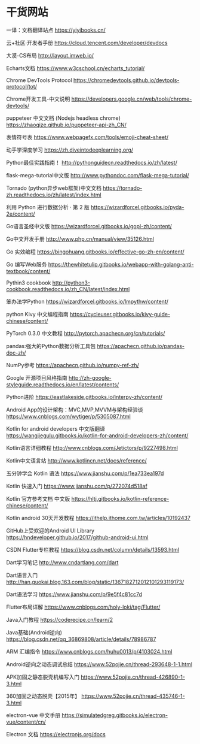 # 干货网站

一译：文档翻译站点 https://yiyibooks.cn/

云+社区·开发者手册 https://cloud.tencent.com/developer/devdocs

大漠-CS布局 http://layout.imweb.io/

Echarts文档 https://www.w3cschool.cn/echarts_tutorial/

Chrome DevTools Protocol https://chromedevtools.github.io/devtools-protocol/tot/

Chrome开发工具-中文说明 https://developers.google.cn/web/tools/chrome-devtools/

puppeteer 中文文档 (Nodejs headless chrome) https://zhaoqize.github.io/puppeteer-api-zh_CN/

表情符号表 https://www.webpagefx.com/tools/emoji-cheat-sheet/

动手学深度学习 https://zh.diveintodeeplearning.org/

Python最佳实践指南！ http://pythonguidecn.readthedocs.io/zh/latest/

flask-mega-tutorial中文版 http://www.pythondoc.com/flask-mega-tutorial/

Tornado (python异步web框架)中文文档 https://tornado-zh.readthedocs.io/zh/latest/index.html

利用 Python 进行数据分析 · 第 2 版 https://wizardforcel.gitbooks.io/pyda-2e/content/

Go语言圣经中文版 https://wizardforcel.gitbooks.io/gopl-zh/content/

Go中文开发手册 http://www.php.cn/manual/view/35126.html

Go 实效编程 https://bingohuang.gitbooks.io/effective-go-zh-en/content/

Go 编写Web服务 https://thewhitetulip.gitbooks.io/webapp-with-golang-anti-textbook/content/

Pythin3 cookbook http://python3-cookbook.readthedocs.io/zh_CN/latest/index.html

笨办法学Python https://wizardforcel.gitbooks.io/lmpythw/content/

python Kivy 中文编程指南 https://cycleuser.gitbooks.io/kivy-guide-chinese/content/

PyTorch 0.3.0 中文教程 http://pytorch.apachecn.org/cn/tutorials/

pandas:强大的Python数据分析工具包 https://apachecn.github.io/pandas-doc-zh/

NumPy参考 https://apachecn.github.io/numpy-ref-zh/

Google 开源项目风格指南 http://zh-google-styleguide.readthedocs.io/en/latest/contents/

Python进阶 https://eastlakeside.gitbooks.io/interpy-zh/content/

Android App的设计架构：MVC,MVP,MVVM与架构经验谈 https://www.cnblogs.com/wytiger/p/5305087.html

Kotlin for android developers 中文版翻译 https://wangjiegulu.gitbooks.io/kotlin-for-android-developers-zh/content/

Kotlin语言详细教程 http://www.cnblogs.com/Jetictors/p/9227498.html

Kotlin中文语言站 http://www.kotlincn.net/docs/reference/

五分钟学会 Kotlin 语法 https://www.jianshu.com/p/1ea733ea197d

Kotlin 快速入门 https://www.jianshu.com/p/272074d518af

Kotlin 官方参考文档 中文版 https://hltj.gitbooks.io/kotlin-reference-chinese/content/

Kotlin android 30天开发教程 https://ithelp.ithome.com.tw/articles/10192437

GitHub上受欢迎的Android UI Library https://hndeveloper.github.io/2017/github-android-ui.html

CSDN Flutter专栏教程 https://blog.csdn.net/column/details/13593.html

Dart学习笔记 http://www.cndartlang.com/dart

Dart语言入门 http://han.guokai.blog.163.com/blog/static/1367182712012101293119173/

Dart语法学习 https://www.jianshu.com/p/9e5f4c81cc7d

Flutter布局详解 https://www.cnblogs.com/holy-loki/tag/Flutter/

Java入门教程 https://coderecipe.cn/learn/2

Java基础(Android逆向) https://blog.csdn.net/qq_36869808/article/details/78986787

ARM 汇编指令 https://www.cnblogs.com/huhu0013/p/4103024.html

Android逆向之动态调试总结 https://www.52pojie.cn/thread-293648-1-1.html

APK加固之静态脱壳机编写入门 https://www.52pojie.cn/thread-426890-1-3.html

360加固之动态脱壳【2015年】 https://www.52pojie.cn/thread-435746-1-3.html

electron-vue 中文手册 https://simulatedgreg.gitbooks.io/electron-vue/content/cn/

Electron 文档 https://electronjs.org/docs
